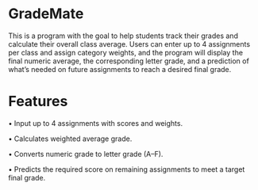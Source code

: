 # GradeMate
This is a program with the goal to help students track their grades and calculate their overall class average. Users can enter up to 4 assignments per class and assign category weights, and the program will display the final numeric average, the corresponding letter grade, and a prediction of what’s needed on future assignments to reach a desired final grade. 
# Features 

• Input up to 4 assignments with scores and weights.

• Calculates weighted average grade.

• Converts numeric grade to letter grade (A–F).

• Predicts the required score on remaining assignments to meet a target final grade.

